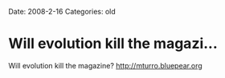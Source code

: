 Date: 2008-2-16
Categories: old

# Will evolution kill the magazi...

Will evolution kill the magazine? http://mturro.bluepear.org
